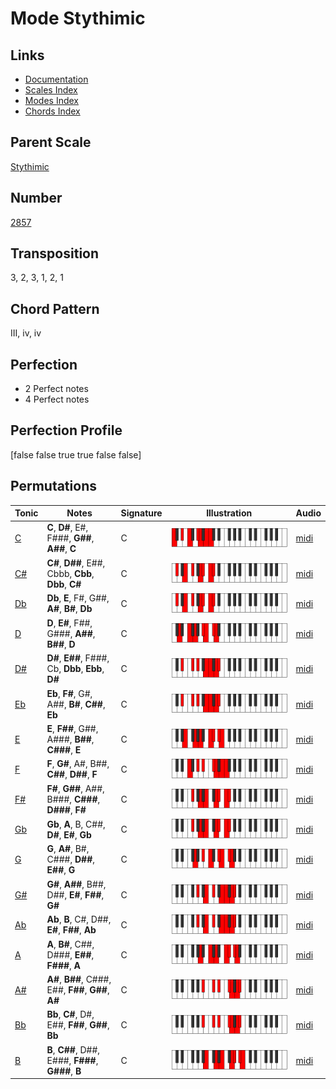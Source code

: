 # Mode Stythimic

## Links

- [Documentation](README.md)
- [Scales Index](Scales.md)
- [Modes Index](Modes.md)
- [Chords Index](Chords.md)

## Parent Scale

[Stythimic](ScaleStythimic.md)

## Number

[2857](https://ianring.com/musictheory/scales/2857)

## Transposition

3, 2, 3, 1, 2, 1

## Chord Pattern

III, iv, iv

## Perfection

- 2 Perfect notes
- 4 Perfect notes

## Perfection Profile

[false false true true false false]

## Permutations

| Tonic | Notes | Signature | Illustration | Audio |
|-------|-------|-----------|--------------|-------|
| [C](ModeCNaturalStythimic.md) | **C**, **D#**, E#, F###, **G##**, **A##**, **C** | C | ![CNaturalStythimic](ModeCNaturalStythimic.png) | [midi](https://github.com/edipermadi/music/blob/main/docs/ModeCNaturalStythimic.mid?raw=true) |
| [C#](ModeCSharpStythimic.md) | **C#**, **D##**, E##, Cbbb, **Cbb**, **Dbb**, **C#** | C | ![CSharpStythimic](ModeCSharpStythimic.png) | [midi](https://github.com/edipermadi/music/blob/main/docs/ModeCSharpStythimic.mid?raw=true) |
| [Db](ModeDFlatStythimic.md) | **Db**, **E**, F#, G##, **A#**, **B#**, **Db** | C | ![DFlatStythimic](ModeDFlatStythimic.png) | [midi](https://github.com/edipermadi/music/blob/main/docs/ModeDFlatStythimic.mid?raw=true) |
| [D](ModeDNaturalStythimic.md) | **D**, **E#**, F##, G###, **A##**, **B##**, **D** | C | ![DNaturalStythimic](ModeDNaturalStythimic.png) | [midi](https://github.com/edipermadi/music/blob/main/docs/ModeDNaturalStythimic.mid?raw=true) |
| [D#](ModeDSharpStythimic.md) | **D#**, **E##**, F###, Cb, **Dbb**, **Ebb**, **D#** | C | ![DSharpStythimic](ModeDSharpStythimic.png) | [midi](https://github.com/edipermadi/music/blob/main/docs/ModeDSharpStythimic.mid?raw=true) |
| [Eb](ModeEFlatStythimic.md) | **Eb**, **F#**, G#, A##, **B#**, **C##**, **Eb** | C | ![EFlatStythimic](ModeEFlatStythimic.png) | [midi](https://github.com/edipermadi/music/blob/main/docs/ModeEFlatStythimic.mid?raw=true) |
| [E](ModeENaturalStythimic.md) | **E**, **F##**, G##, A###, **B##**, **C###**, **E** | C | ![ENaturalStythimic](ModeENaturalStythimic.png) | [midi](https://github.com/edipermadi/music/blob/main/docs/ModeENaturalStythimic.mid?raw=true) |
| [F](ModeFNaturalStythimic.md) | **F**, **G#**, A#, B##, **C##**, **D##**, **F** | C | ![FNaturalStythimic](ModeFNaturalStythimic.png) | [midi](https://github.com/edipermadi/music/blob/main/docs/ModeFNaturalStythimic.mid?raw=true) |
| [F#](ModeFSharpStythimic.md) | **F#**, **G##**, A##, B###, **C###**, **D###**, **F#** | C | ![FSharpStythimic](ModeFSharpStythimic.png) | [midi](https://github.com/edipermadi/music/blob/main/docs/ModeFSharpStythimic.mid?raw=true) |
| [Gb](ModeGFlatStythimic.md) | **Gb**, **A**, B, C##, **D#**, **E#**, **Gb** | C | ![GFlatStythimic](ModeGFlatStythimic.png) | [midi](https://github.com/edipermadi/music/blob/main/docs/ModeGFlatStythimic.mid?raw=true) |
| [G](ModeGNaturalStythimic.md) | **G**, **A#**, B#, C###, **D##**, **E##**, **G** | C | ![GNaturalStythimic](ModeGNaturalStythimic.png) | [midi](https://github.com/edipermadi/music/blob/main/docs/ModeGNaturalStythimic.mid?raw=true) |
| [G#](ModeGSharpStythimic.md) | **G#**, **A##**, B##, D##, **E#**, **F##**, **G#** | C | ![GSharpStythimic](ModeGSharpStythimic.png) | [midi](https://github.com/edipermadi/music/blob/main/docs/ModeGSharpStythimic.mid?raw=true) |
| [Ab](ModeAFlatStythimic.md) | **Ab**, **B**, C#, D##, **E#**, **F##**, **Ab** | C | ![AFlatStythimic](ModeAFlatStythimic.png) | [midi](https://github.com/edipermadi/music/blob/main/docs/ModeAFlatStythimic.mid?raw=true) |
| [A](ModeANaturalStythimic.md) | **A**, **B#**, C##, D###, **E##**, **F###**, **A** | C | ![ANaturalStythimic](ModeANaturalStythimic.png) | [midi](https://github.com/edipermadi/music/blob/main/docs/ModeANaturalStythimic.mid?raw=true) |
| [A#](ModeASharpStythimic.md) | **A#**, **B##**, C###, E##, **F##**, **G##**, **A#** | C | ![ASharpStythimic](ModeASharpStythimic.png) | [midi](https://github.com/edipermadi/music/blob/main/docs/ModeASharpStythimic.mid?raw=true) |
| [Bb](ModeBFlatStythimic.md) | **Bb**, **C#**, D#, E##, **F##**, **G##**, **Bb** | C | ![BFlatStythimic](ModeBFlatStythimic.png) | [midi](https://github.com/edipermadi/music/blob/main/docs/ModeBFlatStythimic.mid?raw=true) |
| [B](ModeBNaturalStythimic.md) | **B**, **C##**, D##, E###, **F###**, **G###**, **B** | C | ![BNaturalStythimic](ModeBNaturalStythimic.png) | [midi](https://github.com/edipermadi/music/blob/main/docs/ModeBNaturalStythimic.mid?raw=true) |
